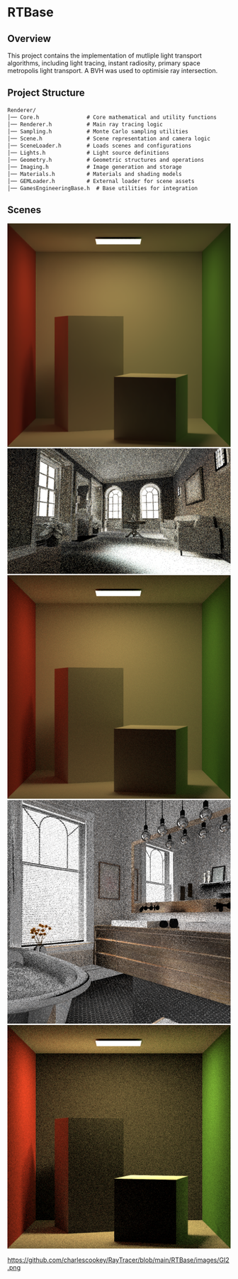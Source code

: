 # RTBase

## Overview

This project contains the implementation of mutliple light transport algorithms, including light tracing, instant radiosity, primary space metropolis light transport. A BVH was used to optimisie ray intersection.

## Project Structure

```
Renderer/
│── Core.h               # Core mathematical and utility functions
│── Renderer.h           # Main ray tracing logic
│── Sampling.h           # Monte Carlo sampling utilities
│── Scene.h              # Scene representation and camera logic
│── SceneLoader.h        # Loads scenes and configurations
│── Lights.h             # Light source definitions
│── Geometry.h           # Geometric structures and operations
│── Imaging.h            # Image generation and storage
│── Materials.h          # Materials and shading models
│── GEMLoader.h          # External loader for scene assets
│── GamesEngineeringBase.h  # Base utilities for integration
```

## Scenes
![corneldenoise](RTBase/images/cornelDenoise.png)
![living](RTBase/images/living.png)
![materials](RTBase/images/radiosity.png)
![bathroom](RTBase/images/bathroom.png)
![lighTracing](RTBase/images/GI3.png)

  
https://github.com/charlescookey/RayTracer/blob/main/RTBase/images/GI2.png
